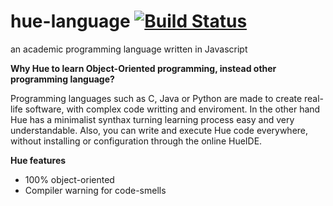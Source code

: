 hue-language [![Build Status](https://travis-ci.org/leonardiwagner/hue-language.svg)](https://travis-ci.org/leonardiwagner/hue-language)
============

an academic programming language written in Javascript

**Why Hue to learn Object-Oriented programming, instead other programming language?**

Programming languages such as C, Java or Python are made to create real-life software, with complex code writting and enviroment. In the other hand Hue has a minimalist synthax turning learning process easy and very understandable. Also, you can write and execute Hue code everywhere, without installing or configuration through the online HueIDE.

**Hue features**

- 100% object-oriented
- Compiler warning for code-smells
